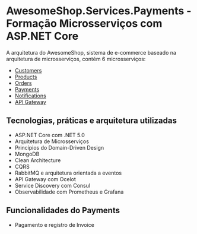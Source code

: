 # AwesomeShop.Services.Payments - Formação Microsserviços com ASP.NET Core

A arquitetura do AwesomeShop, sistema de e-commerce baseado na arquitetura de microsserviços, contém 6 microsserviços:
- [Customers](https://github.com/danieldantasdev/awesomeshop_microservice_customers_dotnet-7.0.2)
- [Products](https://github.com/danieldantasdev/awesomeshop_microservice_products_dotnet-7.0.2)
- [Orders](https://github.com/danieldantasdev/awesomeshop_microservice_orders_dotnet-7.0.2)
- [Payments](https://github.com/danieldantasdev/awesomeshop_microservice_payments_dotnet-7.0.2)
- [Notifications](https://github.com/danieldantasdev/awesomeshop_microservice_notifications_dotnet-7.0.2)
- [API Gateway](https://github.com/danieldantasdev/awesomeshop_microservice_apigateway_dotnet-7.0.2)

## Tecnologias, práticas e arquitetura utilizadas
- ASP.NET Core com .NET 5.0
- Arquitetura de Microsserviços
- Princípios do Domain-Driven Design
- MongoDB
- Clean Architecture
- CQRS
- RabbitMQ e arquitetura orientada a eventos
- API Gateway com Ocelot
- Service Discovery com Consul
- Observabilidade com Prometheus e Grafana

## Funcionalidades do Payments
- Pagamento e registro de Invoice